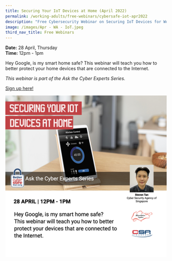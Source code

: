 ```yaml
---
title: Securing Your IoT Devices at Home (April 2022)
permalink: /working-adults/free-webinars/cybersafe-iot-apr2022
description: "Free Cybersecurity Webinar on Securing IoT Devices for Working Adults "
image: /images/Apr - WA - IoT.jpeg
third_nav_title: Free Webinars
---
```

**Date:** 28 April, Thursday
<br> **Time:** 12pm - 1pm

Hey Google, is my smart home safe? This webinar will teach you how to better protect your home devices that are connected to the Internet. 

*This webinar is part of the Ask the Cyber Experts Series.*

[Sign up here!](https://go.gov.sg/wa-iot-apr22)

![Free Cybersecurity Webinar on Security Your IoT Devices for Working Adults](/images/Apr%20-%20WA%20-%20IoT.jpeg)